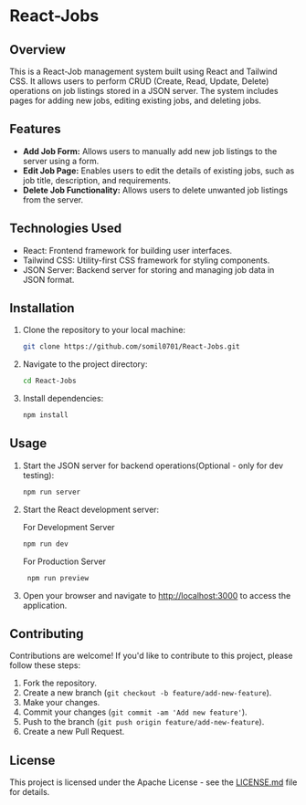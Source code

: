 # React-Jobs

## Overview

This is a React-Job management system built using React and Tailwind CSS. It allows users to perform CRUD (Create, Read, Update, Delete) operations on job listings stored in a JSON server. The system includes pages for adding new jobs, editing existing jobs, and deleting jobs.

## Features

- **Add Job Form:** Allows users to manually add new job listings to the server using a form.
- **Edit Job Page:** Enables users to edit the details of existing jobs, such as job title, description, and requirements.
- **Delete Job Functionality:** Allows users to delete unwanted job listings from the server.

## Technologies Used

- React: Frontend framework for building user interfaces.
- Tailwind CSS: Utility-first CSS framework for styling components.
- JSON Server: Backend server for storing and managing job data in JSON format.

## Installation

1. Clone the repository to your local machine:

   ```bash
   git clone https://github.com/somil0701/React-Jobs.git
   ```

2. Navigate to the project directory:

   ```bash
   cd React-Jobs
   ```

3. Install dependencies:

   ```bash
   npm install
   ```

## Usage

1. Start the JSON server for backend operations(Optional - only for dev testing):

   ```bash
   npm run server
   ```

2. Start the React development server:

   For Development Server
      ```bash
      npm run dev
      ```
   For Production Server
     ```bash
      npm run preview
      ```

3. Open your browser and navigate to [http://localhost:3000](http://localhost:3000) to access the application.

## Contributing

Contributions are welcome! If you'd like to contribute to this project, please follow these steps:

1. Fork the repository.
2. Create a new branch (`git checkout -b feature/add-new-feature`).
3. Make your changes.
4. Commit your changes (`git commit -am 'Add new feature'`).
5. Push to the branch (`git push origin feature/add-new-feature`).
6. Create a new Pull Request.

## License

This project is licensed under the Apache License - see the [LICENSE.md](LICENSE.md) file for details.
